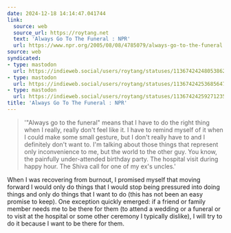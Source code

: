 ```yaml
---
date: 2024-12-18 14:14:47.041744
link:
  source: web
  source_url: https://roytang.net
  text: 'Always Go To The Funeral : NPR'
  url: https://www.npr.org/2005/08/08/4785079/always-go-to-the-funeral
source: web
syndicated:
- type: mastodon
  url: https://indieweb.social/users/roytang/statuses/113674242480538629
- type: mastodon
  url: https://indieweb.social/users/roytang/statuses/113674242536856473
- type: mastodon
  url: https://indieweb.social/users/roytang/statuses/113674242592712350
title: 'Always Go To The Funeral : NPR'
---
```


> '"Always go to the funeral" means that I have to do the right thing when I really, really don't feel like it. I have to remind myself of it when I could make some small gesture, but I don't really have to and I definitely don't want to. I'm talking about those things that represent only inconvenience to me, but the world to the other guy. You know, the painfully under-attended birthday party. The hospital visit during happy hour. The Shiva call for one of my ex's uncles.'

<!--sep-->

When I was recovering from burnout, I promised myself that moving forward I would only do things that I would stop being pressured into doing things and only do things that I want to do (this has not been an easy promise to keep). One exception quickly emerged: if a friend or family member needs me to be there for them (to attend a wedding or a funeral or to visit at the hospital or some other ceremony I typically dislike), I will try to do it because I want to be there for them.